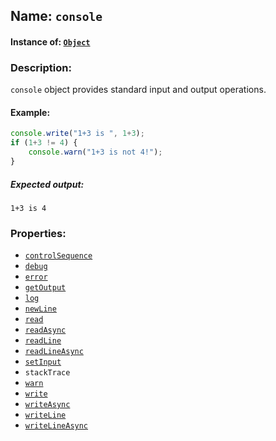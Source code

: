 ## Name: `console`

#### Instance of: [`Object`](Object.md)

### Description:

`console` object provides standard input and output operations.

#### Example:

```js
console.write("1+3 is ", 1+3);
if (1+3 != 4) {
    console.warn("1+3 is not 4!");
}
```

##### Expected output:

```
1+3 is 4
```

### Properties:

- [`controlSequence`](console.controlSequence.md)
- [`debug`](console.debug.md)
- [`error`](console.error.md)
- [`getOutput`](console.getOutput.md)
- [`log`](console.log.md)
- [`newLine`](console.newLine.md)
- [`read`](console.read.md)
- [`readAsync`](console.readAsync.md)
- [`readLine`](console.readLine.md)
- [`readLineAsync`](console.readLineAsync.md)
- [`setInput`](console.setInput.md)
- `stackTrace`
- [`warn`](console.warn.md)
- [`write`](console.write.md)
- [`writeAsync`](console.writeAsync.md)
- [`writeLine`](console.writeLine.md)
- [`writeLineAsync`](console.writeLineAsync.md)


